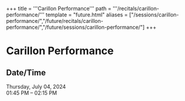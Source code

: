 +++
title = '''Carillon Performance'''
path = '''/recitals/carillon-performance/'''
template = "future.html"
aliases = ["/sessions/carillon-performance/","/future/recitals/carillon-performance/","/future/sessions/carillon-performance/"]
+++

<h1>Carillon Performance</h1>

<h2>Date/Time</h2>
<p>Thursday, July 04, 2024<br>
01:45 PM – 02:15 PM</p>

